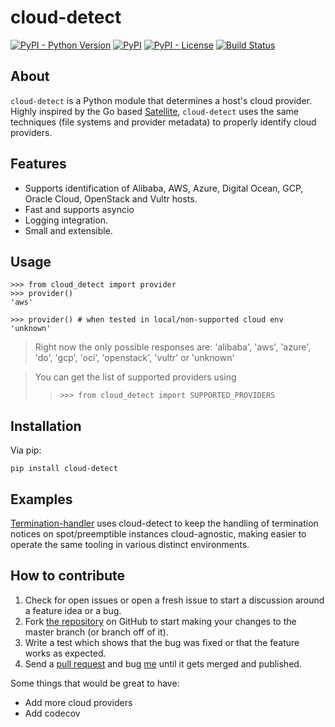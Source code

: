 # cloud-detect
[![PyPI - Python Version](https://img.shields.io/pypi/pyversions/cloud-detect.svg)](https://pypi.org/project/cloud-detect/)
[![PyPI](https://img.shields.io/pypi/v/cloud-detect.svg)](https://pypi.org/project/cloud-detect/)
[![PyPI - License](https://img.shields.io/pypi/l/cloud-detect.svg)](https://github.com/dgzlopes/cloud-detect/blob/master/LICENSE.md)
[![Build Status](https://github.com/dgzlopes/cloud-detect/workflows/Testing%20for%20Python%20Versions%203.6-3.11%20via%20tox/badge.svg)](https://github.com/dgzlopes/cloud-detect/actions?query=workflow%3A%22Testing+for+Python+Versions+3.6-3.11+via+tox%22)

## About
`cloud-detect` is a Python module that determines a host's cloud provider. Highly inspired by the Go based [Satellite](https://github.com/banzaicloud/satellite), `cloud-detect` uses the same techniques (file systems and provider metadata) to properly identify cloud providers.

## Features
- Supports identification of Alibaba, AWS, Azure, Digital Ocean, GCP, Oracle Cloud, OpenStack and Vultr hosts.
- Fast and supports asyncio
- Logging integration.
- Small and extensible.

## Usage

```
>>> from cloud_detect import provider
>>> provider()
'aws'

>>> provider() # when tested in local/non-supported cloud env
'unknown'
```

> Right now the only possible responses are: 'alibaba', 'aws', 'azure', 'do', 'gcp', 'oci', 'openstack', 'vultr' or 'unknown'

> You can get the list of supported providers using
>>`>>> from cloud_detect import SUPPORTED_PROVIDERS`

## Installation
Via pip:
```
pip install cloud-detect
```

## Examples
[Termination-handler](https://github.com/dgzlopes/termination-handler) uses cloud-detect to keep the handling of termination notices on spot/preemptible instances cloud-agnostic, making easier to operate the same tooling in various distinct environments.

## How to contribute
1. Check for open issues or open a fresh issue to start a discussion around a feature idea or a bug.
2. Fork [the repository](https://github.com/dgzlopes/cloud-detect) on GitHub to start making your changes to the master branch (or branch off of it).
3. Write a test which shows that the bug was fixed or that the feature works as expected.
4. Send a [pull request](https://help.github.com/en/articles/creating-a-pull-request-from-a-fork) and bug [me](https://github.com/dgzlopes) until it gets merged and published.

Some things that would be great to have:
- Add more cloud providers
- Add codecov
